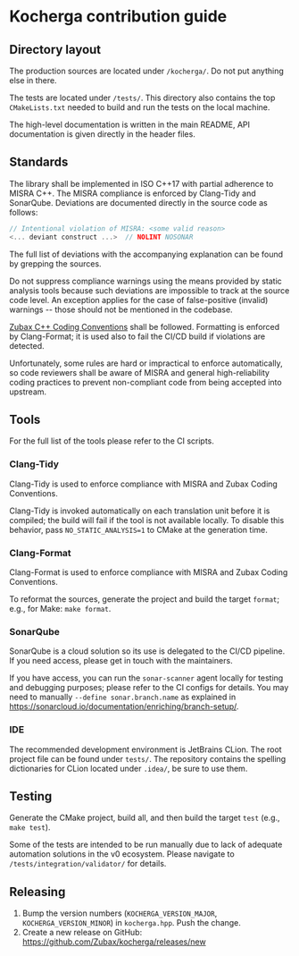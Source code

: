 # Kocherga contribution guide

## Directory layout

The production sources are located under `/kocherga/`.
Do not put anything else in there.

The tests are located under `/tests/`.
This directory also contains the top `CMakeLists.txt` needed to build and run the tests on the local machine.

The high-level documentation is written in the main README, API documentation is given directly in the header files.

## Standards

The library shall be implemented in ISO C++17 with partial adherence to MISRA C++.
The MISRA compliance is enforced by Clang-Tidy and SonarQube.
Deviations are documented directly in the source code as follows:

```c
// Intentional violation of MISRA: <some valid reason>
<... deviant construct ...>  // NOLINT NOSONAR
```

The full list of deviations with the accompanying explanation can be found by grepping the sources.

Do not suppress compliance warnings using the means provided by static analysis tools because such deviations
are impossible to track at the source code level.
An exception applies for the case of false-positive (invalid) warnings -- those should not be mentioned in the codebase.

[Zubax C++ Coding Conventions](https://kb.zubax.com/x/84Ah) shall be followed.
Formatting is enforced by Clang-Format; it is used also to fail the CI/CD build if violations are detected.

Unfortunately, some rules are hard or impractical to enforce automatically,
so code reviewers shall be aware of MISRA and general high-reliability coding practices
to prevent non-compliant code from being accepted into upstream.

## Tools

For the full list of the tools please refer to the CI scripts.

### Clang-Tidy

Clang-Tidy is used to enforce compliance with MISRA and Zubax Coding Conventions.

Clang-Tidy is invoked automatically on each translation unit before it is compiled;
the build will fail if the tool is not available locally.
To disable this behavior, pass `NO_STATIC_ANALYSIS=1` to CMake at the generation time.

### Clang-Format

Clang-Format is used to enforce compliance with MISRA and Zubax Coding Conventions.

To reformat the sources, generate the project and build the target `format`; e.g., for Make: `make format`.

### SonarQube

SonarQube is a cloud solution so its use is delegated to the CI/CD pipeline.
If you need access, please get in touch with the maintainers.

If you have access, you can run the `sonar-scanner` agent locally for testing and debugging purposes;
please refer to the CI configs for details.
You may need to manually `--define sonar.branch.name` as explained in
<https://sonarcloud.io/documentation/enriching/branch-setup/>.

### IDE

The recommended development environment is JetBrains CLion. The root project file can be found under `tests/`.
The repository contains the spelling dictionaries for CLion located under `.idea/`, be sure to use them.

## Testing

Generate the CMake project, build all, and then build the target `test` (e.g., `make test`).

Some of the tests are intended to be run manually due to lack of adequate automation solutions in the v0 ecosystem.
Please navigate to `/tests/integration/validator/` for details.

## Releasing

1. Bump the version numbers (`KOCHERGA_VERSION_MAJOR`, `KOCHERGA_VERSION_MINOR`) in `kocherga.hpp`. Push the change.
2. Create a new release on GitHub: <https://github.com/Zubax/kocherga/releases/new>
